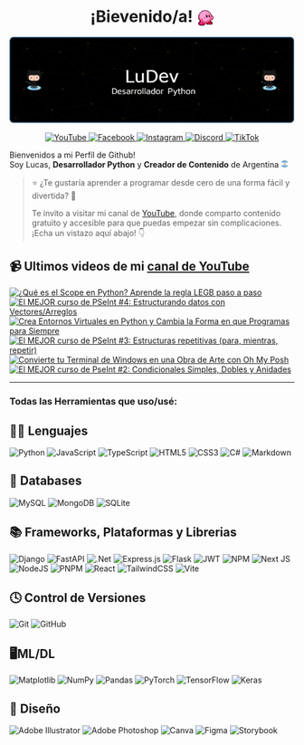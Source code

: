 <h1 align="center">¡Bievenido/a! <img src="./assets/kirby.gif" width="30" style="vertical-align: bottom;"/></h1>



<p align="center">
    <img src="./assets/banner.png">
</p>


<p align="center">
    <a href="https://www.youtube.com/@codewithludev" target="_blank">
        <img alt="YouTube" src="https://img.shields.io/badge/YouTube-%23FF0000.svg?style=for-the-badge&logo=YouTube&logoColor=white"/>
    </a>
    <a href="https://www.facebook.com/codewithludev" target="_blank">
        <img alt="Facebook" src="https://img.shields.io/badge/Facebook-%231877F2.svg?style=for-the-badge&logo=Facebook&logoColor=white"/>
    </a>
    <a href="https://www.instagram.com/codewithludev/" target="_blank">
        <img alt="Instagram" src="https://img.shields.io/badge/Instagram-%23E4405F.svg?style=for-the-badge&logo=Instagram&logoColor=white"/>
    </a>
    <a href="https://discord.gg/areTaX7m" target="_blank">
        <img alt="Discord" src="https://img.shields.io/badge/Discord-%235865F2.svg?style=for-the-badge&logo=discord&logoColor=white"/>
    </a>
    <a href="https://www.tiktok.com/@codewithludev" target="_blank">
        <img alt="TikTok" src="https://img.shields.io/badge/TikTok-%23000000.svg?style=for-the-badge&logo=TikTok&logoColor=white"/>
    </a>
</p>


Bienvenidos a mi Perfíl de Github! <br>
Soy Lucas, <b>Desarrollador Python</b> y <b>Creador de Contenido</b> de Argentina <img src="./assets/arg.png" width="13"/>



> ⭐ ¿Te gustaría aprender a programar desde cero de una forma fácil y divertida? 🚀
>
> Te invito a visitar mi canal de [YouTube](https://www.youtube.com/@codewithludev), donde comparto contenido gratuito y accesible para que puedas empezar sin complicaciones. ¡Echa un vistazo aquí abajo! 👇



## 📹 Ultimos videos de mi [canal de YouTube](https://www.youtube.com/@codewithludev)
<!-- BEGIN YOUTUBE-CARDS -->
[![¿Qué es el Scope en Python? Aprende la regla LEGB paso a paso](https://ytcards.demolab.com/?id=5HWLusuyJ1I&title=%C2%BFQu%C3%A9+es+el+Scope+en+Python%3F+Aprende+la+regla+LEGB+paso+a+paso&lang=en&timestamp=1732132805&background_color=%230d1117&title_color=%23ffffff&stats_color=%23dedede&max_title_lines=1&width=250&border_radius=5 "¿Qué es el Scope en Python? Aprende la regla LEGB paso a paso")](https://www.youtube.com/watch?v=5HWLusuyJ1I)
[![El MEJOR curso de PSeInt #4:  Estructurando datos con Vectores/Arreglos](https://ytcards.demolab.com/?id=Hz_xXOavd8c&title=El+MEJOR+curso+de+PSeInt+%234%3A++Estructurando+datos+con+Vectores%2FArreglos&lang=en&timestamp=1731096007&background_color=%230d1117&title_color=%23ffffff&stats_color=%23dedede&max_title_lines=1&width=250&border_radius=5 "El MEJOR curso de PSeInt #4:  Estructurando datos con Vectores/Arreglos")](https://www.youtube.com/watch?v=Hz_xXOavd8c)
[![Crea Entornos Virtuales en Python y Cambia la Forma en que Programas para Siempre](https://ytcards.demolab.com/?id=DjPoP7e_mxs&title=Crea+Entornos+Virtuales+en+Python+y+Cambia+la+Forma+en+que+Programas+para+Siempre&lang=en&timestamp=1729972809&background_color=%230d1117&title_color=%23ffffff&stats_color=%23dedede&max_title_lines=1&width=250&border_radius=5 "Crea Entornos Virtuales en Python y Cambia la Forma en que Programas para Siempre")](https://www.youtube.com/watch?v=DjPoP7e_mxs)
[![El MEJOR curso de PSeInt #3: Estructuras repetitivas (para, mientras, repetir)](https://ytcards.demolab.com/?id=HERjiE06PDo&title=El+MEJOR+curso+de+PSeInt+%233%3A+Estructuras+repetitivas+%28para%2C+mientras%2C+repetir%29&lang=en&timestamp=1729627206&background_color=%230d1117&title_color=%23ffffff&stats_color=%23dedede&max_title_lines=1&width=250&border_radius=5 "El MEJOR curso de PSeInt #3: Estructuras repetitivas (para, mientras, repetir)")](https://www.youtube.com/watch?v=HERjiE06PDo)
[![Convierte tu Terminal de Windows en una Obra de Arte con Oh My Posh](https://ytcards.demolab.com/?id=Qwc9Ty1_mBk&title=Convierte+tu+Terminal+de+Windows+en+una+Obra+de+Arte+con+Oh+My+Posh&lang=en&timestamp=1728849614&background_color=%230d1117&title_color=%23ffffff&stats_color=%23dedede&max_title_lines=1&width=250&border_radius=5 "Convierte tu Terminal de Windows en una Obra de Arte con Oh My Posh")](https://www.youtube.com/watch?v=Qwc9Ty1_mBk)
[![El MEJOR curso de PseInt #2: Condicionales Simples, Dobles y Anidades](https://ytcards.demolab.com/?id=d-Xje9tGgCo&title=El+MEJOR+curso+de+PseInt+%232%3A+Condicionales+Simples%2C+Dobles+y+Anidades&lang=en&timestamp=1728504028&background_color=%230d1117&title_color=%23ffffff&stats_color=%23dedede&max_title_lines=1&width=250&border_radius=5 "El MEJOR curso de PseInt #2: Condicionales Simples, Dobles y Anidades")](https://www.youtube.com/watch?v=d-Xje9tGgCo)
<!-- END YOUTUBE-CARDS -->

___
### Todas las Herramientas que uso/usé:

🧑‍💻 Lenguajes 
---
![Python](https://img.shields.io/badge/python-3670A0?style=for-the-badge&logo=python&logoColor=ffdd54)
![JavaScript](https://img.shields.io/badge/javascript-%23323330.svg?style=for-the-badge&logo=javascript&logoColor=%23F7DF1E)
![TypeScript](https://img.shields.io/badge/typescript-%23007ACC.svg?style=for-the-badge&logo=typescript&logoColor=white)
![HTML5](https://img.shields.io/badge/html5-%23E34F26.svg?style=for-the-badge&logo=html5&logoColor=white)
![CSS3](https://img.shields.io/badge/css3-%231572B6.svg?style=for-the-badge&logo=css3&logoColor=white)
![C#](https://img.shields.io/badge/c%23-%23239120.svg?style=for-the-badge&logo=csharp&logoColor=white)
![Markdown](https://img.shields.io/badge/markdown-%23000000.svg?style=for-the-badge&logo=markdown&logoColor=white)

💾 Databases
---
![MySQL](https://img.shields.io/badge/mysql-4479A1.svg?style=for-the-badge&logo=mysql&logoColor=white)
![MongoDB](https://img.shields.io/badge/MongoDB-%234ea94b.svg?style=for-the-badge&logo=mongodb&logoColor=white)
![SQLite](https://img.shields.io/badge/sqlite-%2307405e.svg?style=for-the-badge&logo=sqlite&logoColor=white)


📚 Frameworks, Plataformas y Librerias
---

![Django](https://img.shields.io/badge/django-%23092E20.svg?style=for-the-badge&logo=django&logoColor=white)
![FastAPI](https://img.shields.io/badge/FastAPI-005571?style=for-the-badge&logo=fastapi)
![.Net](https://img.shields.io/badge/.NET-5C2D91?style=for-the-badge&logo=.net&logoColor=white)
![Express.js](https://img.shields.io/badge/express.js-%23404d59.svg?style=for-the-badge&logo=express&logoColor=%2361DAFB)
![Flask](https://img.shields.io/badge/flask-%23000.svg?style=for-the-badge&logo=flask&logoColor=white)
![JWT](https://img.shields.io/badge/JWT-black?style=for-the-badge&logo=JSON%20web%20tokens)
![NPM](https://img.shields.io/badge/NPM-%23CB3837.svg?style=for-the-badge&logo=npm&logoColor=white)
![Next JS](https://img.shields.io/badge/Next-black?style=for-the-badge&logo=next.js&logoColor=white)
![NodeJS](https://img.shields.io/badge/node.js-6DA55F?style=for-the-badge&logo=node.js&logoColor=white)
![PNPM](https://img.shields.io/badge/pnpm-%234a4a4a.svg?style=for-the-badge&logo=pnpm&logoColor=f69220)
![React](https://img.shields.io/badge/react-%2320232a.svg?style=for-the-badge&logo=react&logoColor=%2361DAFB)
![TailwindCSS](https://img.shields.io/badge/tailwindcss-%2338B2AC.svg?style=for-the-badge&logo=tailwind-css&logoColor=white)
![Vite](https://img.shields.io/badge/vite-%23646CFF.svg?style=for-the-badge&logo=vite&logoColor=white)


🕓 Control de Versiones
---
![Git](https://img.shields.io/badge/git-%23F05033.svg?style=for-the-badge&logo=git&logoColor=white)
![GitHub](https://img.shields.io/badge/github-%23121011.svg?style=for-the-badge&logo=github&logoColor=white)


🖥️ML/DL
---
![Matplotlib](https://img.shields.io/badge/Matplotlib-%23ffffff.svg?style=for-the-badge&logo=Matplotlib&logoColor=black)
![NumPy](https://img.shields.io/badge/numpy-%23013243.svg?style=for-the-badge&logo=numpy&logoColor=white)
![Pandas](https://img.shields.io/badge/pandas-%23150458.svg?style=for-the-badge&logo=pandas&logoColor=white)
![PyTorch](https://img.shields.io/badge/PyTorch-%23EE4C2C.svg?style=for-the-badge&logo=PyTorch&logoColor=white)
![TensorFlow](https://img.shields.io/badge/TensorFlow-%23FF6F00.svg?style=for-the-badge&logo=TensorFlow&logoColor=white)
![Keras](https://img.shields.io/badge/Keras-%23D00000.svg?style=for-the-badge&logo=Keras&logoColor=white)

🎨 Diseño
---
![Adobe Illustrator](https://img.shields.io/badge/adobe%20illustrator-%23FF9A00.svg?style=for-the-badge&logo=adobe%20illustrator&logoColor=white)
![Adobe Photoshop](https://img.shields.io/badge/adobe%20photoshop-%2331A8FF.svg?style=for-the-badge&logo=adobe%20photoshop&logoColor=white)
![Canva](https://img.shields.io/badge/Canva-%2300C4CC.svg?style=for-the-badge&logo=Canva&logoColor=white)
![Figma](https://img.shields.io/badge/figma-%23F24E1E.svg?style=for-the-badge&logo=figma&logoColor=white)
![Storybook](https://img.shields.io/badge/-Storybook-FF4785?style=for-the-badge&logo=storybook&logoColor=white)

